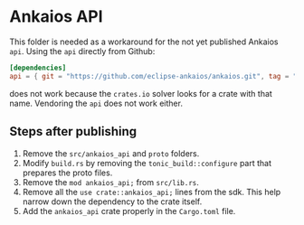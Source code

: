 # Ankaios API

This folder is needed as a workaround for the not yet published Ankaios `api`. Using the `api` directly from Github:

```toml
[dependencies]
api = { git = "https://github.com/eclipse-ankaios/ankaios.git", tag = "v0.0.0", subdir = "api", version = "0.0.0" }
```

does not work because the `crates.io` solver looks for a crate with that name. Vendoring the `api` does not work either.

## Steps after publishing

1. Remove the `src/ankaios_api` and `proto` folders.
2. Modify `build.rs` by removing the `tonic_build::configure` part that prepares the proto files.
3. Remove the `mod ankaios_api;` from `src/lib.rs`.
4. Remove all the `use crate::ankaios_api;` lines from the sdk. This help narrow down the dependency to the crate itself.
5. Add the `ankaios_api` crate properly in the `Cargo.toml` file.